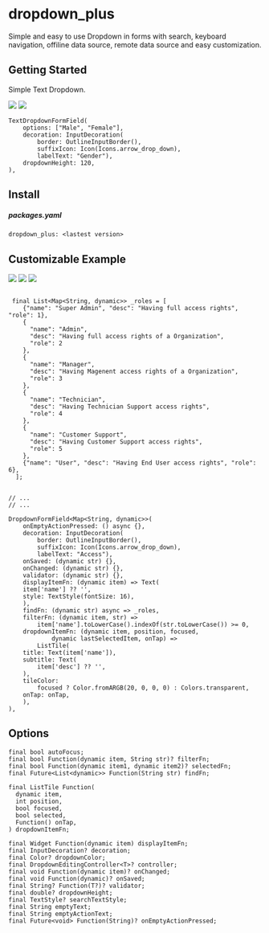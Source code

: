 # dropdown_plus

Simple and easy to use Dropdown in forms with search, keyboard navigation, offiline data source, remote data source and easy customization.

## Getting Started

Simple Text Dropdown.

![](https://github.com/crawlinknetworks/dropdown_plus/blob/master/screenshots/screen1.png?raw=true)
![](https://github.com/crawlinknetworks/dropdown_plus/blob/master/screenshots/screen6.png?raw=true)

```
TextDropdownFormField(
    options: ["Male", "Female"],
    decoration: InputDecoration(
        border: OutlineInputBorder(),
        suffixIcon: Icon(Icons.arrow_drop_down),
        labelText: "Gender"),
    dropdownHeight: 120,
),
```

## Install

##### packages.yaml
```
dropdown_plus: <lastest version>
```

## Customizable Example

![](https://github.com/crawlinknetworks/dropdown_plus/blob/master/screenshots/screen4.png?raw=true)
![](https://github.com/crawlinknetworks/dropdown_plus/blob/master/screenshots/screen3.png?raw=true)
![](https://github.com/crawlinknetworks/dropdown_plus/blob/master/screenshots/screen5.png?raw=true)

```

 final List<Map<String, dynamic>> _roles = [
    {"name": "Super Admin", "desc": "Having full access rights", "role": 1},
    {
      "name": "Admin",
      "desc": "Having full access rights of a Organization",
      "role": 2
    },
    {
      "name": "Manager",
      "desc": "Having Magenent access rights of a Organization",
      "role": 3
    },
    {
      "name": "Technician",
      "desc": "Having Technician Support access rights",
      "role": 4
    },
    {
      "name": "Customer Support",
      "desc": "Having Customer Support access rights",
      "role": 5
    },
    {"name": "User", "desc": "Having End User access rights", "role": 6},
  ];


// ...
// ...

DropdownFormField<Map<String, dynamic>>(
    onEmptyActionPressed: () async {},
    decoration: InputDecoration(
        border: OutlineInputBorder(),
        suffixIcon: Icon(Icons.arrow_drop_down),
        labelText: "Access"),
    onSaved: (dynamic str) {},
    onChanged: (dynamic str) {},
    validator: (dynamic str) {},
    displayItemFn: (dynamic item) => Text(
    item['name'] ?? '',
    style: TextStyle(fontSize: 16),
    ),
    findFn: (dynamic str) async => _roles,
    filterFn: (dynamic item, str) =>
        item['name'].toLowerCase().indexOf(str.toLowerCase()) >= 0,
    dropdownItemFn: (dynamic item, position, focused,
            dynamic lastSelectedItem, onTap) =>
        ListTile(
    title: Text(item['name']),
    subtitle: Text(
        item['desc'] ?? '',
    ),
    tileColor:
        focused ? Color.fromARGB(20, 0, 0, 0) : Colors.transparent,
    onTap: onTap,
    ),
),
```

## Options

```
final bool autoFocus;
final bool Function(dynamic item, String str)? filterFn;
final bool Function(dynamic item1, dynamic item2)? selectedFn;
final Future<List<dynamic>> Function(String str) findFn;

final ListTile Function(
  dynamic item,
  int position,
  bool focused,
  bool selected,
  Function() onTap,
) dropdownItemFn;

final Widget Function(dynamic item) displayItemFn;
final InputDecoration? decoration;
final Color? dropdownColor;
final DropdownEditingController<T>? controller;
final void Function(dynamic item)? onChanged;
final void Function(dynamic)? onSaved;
final String? Function(T?)? validator;
final double? dropdownHeight;
final TextStyle? searchTextStyle;
final String emptyText;
final String emptyActionText;
final Future<void> Function(String)? onEmptyActionPressed;

```